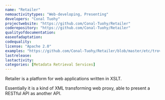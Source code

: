 ```yaml
---
name: "Retailer"
nemoactivitytypes: "Web-developing, Presenting"
developers: "Conal Tuohy"
projectwebsite: "https://github.com/Conal-Tuohy/Retailer"
coderepository: "https://github.com/Conal-Tuohy/Retailer"
qualityofdocumentation: 
easeofadaptation: 
codequality: 
license: "Apache 2.0"
examples: "https://github.com/Conal-Tuohy/Retailer/blob/master/etc/trove.xsl"
lastrelease: 
lastactivity: 
categories: [Metadata Retrieval Services]
---
```

Retailer is a platform for web applications written in XSLT.

Essentially it is a kind of XML transforming web proxy, able to present a RESTful API as another API.

